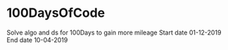 # 100DaysOfCode
Solve algo and ds for 100Days to gain more mileage 
Start date 01-12-2019
End date 10-04-2019
